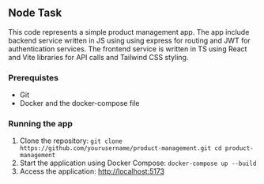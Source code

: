 ## Node Task

This code represents a simple product management app.
The app include backend service written in JS using using express for routing and JWT for authentication services. 
The frontend service is written in TS using React and Vite libraries for API calls and Tailwind CSS styling. 

### Prerequistes
- Git 
-  Docker and the docker-compose file

### Running the app

1. Clone the repository:
	`git clone https://github.com/yourusername/product-management.git cd product-management` 
2. Start the application using Docker Compose:
    `docker-compose up --build`
3. Access the application: [http://localhost:5173](http://localhost:5173)
